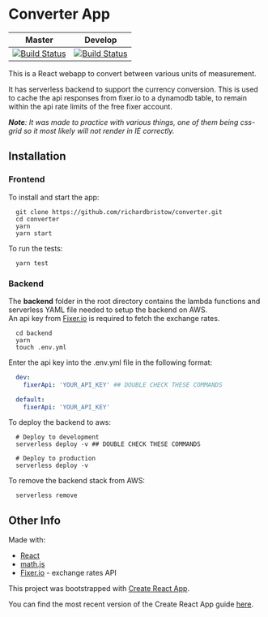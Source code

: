 # Converter App

| Master |  Develop |
| :---: | :---: |
[![Build Status](https://travis-ci.com/richardbristow/converter.svg?token=amuuYP2DpkFefHYPc6eb&branch=master)](https://travis-ci.com/richardbristow/converter) | [![Build Status](https://travis-ci.com/richardbristow/converter.svg?token=amuuYP2DpkFefHYPc6eb&branch=develop)](https://travis-ci.com/richardbristow/converter) |

This is a React webapp to convert between various units of measurement.

It has serverless backend to support the currency conversion. This is used to cache the api responses from fixer.io to a dynamodb table, to remain within the api rate limits of the free fixer account.

***Note**: It was made to practice with various things, one of them being css-grid so it most likely will not render in IE correctly.*

## Installation

### Frontend

To install and start the app:

```shell
  git clone https://github.com/richardbristow/converter.git
  cd converter
  yarn
  yarn start
```

To run the tests:

```shell
  yarn test
```

### Backend

The **backend** folder in the root directory contains the lambda functions and serverless YAML file needed to  setup the backend on AWS.\
An api key from [Fixer.io](http://fixer.io) is required to fetch the exchange rates.

```shell
  cd backend
  yarn
  touch .env.yml
```

Enter the api key into the .env.yml file in the following format:

```yaml
  dev:
    fixerApi: 'YOUR_API_KEY' ## DOUBLE CHECK THESE COMMANDS

  default:
    fixerApi: 'YOUR_API_KEY'
```

To deploy the backend to aws:

```shell
  # Deploy to development
  serverless deploy -v ## DOUBLE CHECK THESE COMMANDS

  # Deploy to production
  serverless deploy -v
```

To remove the backend stack from AWS:

```shell
  serverless remove
```

## Other Info

Made with:

- [React](https://facebook.github.io/react/)
- [math.js](http://mathjs.org/)
- [Fixer.io](http://fixer.io) - exchange rates API

This project was bootstrapped with [Create React App](https://github.com/facebookincubator/create-react-app).

You can find the most recent version of the Create React App guide [here](https://github.com/facebookincubator/create-react-app/blob/master/packages/react-scripts/template/README.md).

